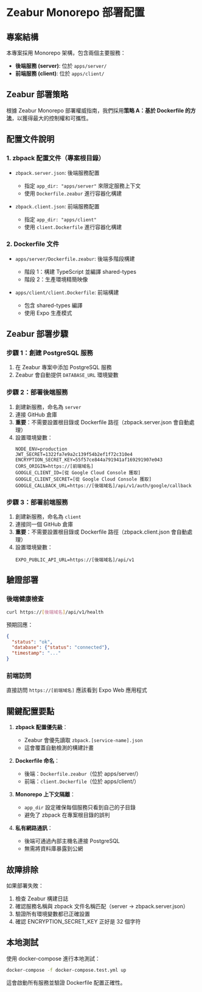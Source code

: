 # Zeabur Monorepo 部署配置

## 專案結構
本專案採用 Monorepo 架構，包含兩個主要服務：
- **後端服務 (server)**: 位於 `apps/server/`
- **前端服務 (client)**: 位於 `apps/client/`

## Zeabur 部署策略
根據 Zeabur Monorepo 部署權威指南，我們採用**策略 A：基於 Dockerfile 的方法**，以獲得最大的控制權和可攜性。

## 配置文件說明

### 1. zbpack 配置文件（專案根目錄）
- `zbpack.server.json`: 後端服務配置
  - 指定 `app_dir: "apps/server"` 來限定服務上下文
  - 使用 `Dockerfile.zeabur` 進行容器化構建
  
- `zbpack.client.json`: 前端服務配置
  - 指定 `app_dir: "apps/client"`
  - 使用 `client.Dockerfile` 進行容器化構建

### 2. Dockerfile 文件
- `apps/server/Dockerfile.zeabur`: 後端多階段構建
  - 階段 1：構建 TypeScript 並編譯 shared-types
  - 階段 2：生產環境精簡映像
  
- `apps/client/client.Dockerfile`: 前端構建
  - 包含 shared-types 編譯
  - 使用 Expo 生產模式

## Zeabur 部署步驟

### 步驟 1：創建 PostgreSQL 服務
1. 在 Zeabur 專案中添加 PostgreSQL 服務
2. Zeabur 會自動提供 `DATABASE_URL` 環境變數

### 步驟 2：部署後端服務
1. 創建新服務，命名為 `server`
2. 連接 GitHub 倉庫
3. **重要**：不需要設置根目錄或 Dockerfile 路徑（zbpack.server.json 會自動處理）
4. 設置環境變數：
   ```
   NODE_ENV=production
   JWT_SECRET=1322fa7e9a2c139f54b2ef1f72c310e4
   ENCRYPTION_SECRET_KEY=55f57ce844a791941af169291907e043
   CORS_ORIGIN=https://[前端域名]
   GOOGLE_CLIENT_ID=[從 Google Cloud Console 獲取]
   GOOGLE_CLIENT_SECRET=[從 Google Cloud Console 獲取]
   GOOGLE_CALLBACK_URL=https://[後端域名]/api/v1/auth/google/callback
   ```

### 步驟 3：部署前端服務
1. 創建新服務，命名為 `client`
2. 連接同一個 GitHub 倉庫
3. **重要**：不需要設置根目錄或 Dockerfile 路徑（zbpack.client.json 會自動處理）
4. 設置環境變數：
   ```
   EXPO_PUBLIC_API_URL=https://[後端域名]/api/v1
   ```

## 驗證部署

### 後端健康檢查
```bash
curl https://[後端域名]/api/v1/health
```
預期回應：
```json
{
  "status": "ok",
  "database": {"status": "connected"},
  "timestamp": "..."
}
```

### 前端訪問
直接訪問 `https://[前端域名]` 應該看到 Expo Web 應用程式

## 關鍵配置要點

1. **zbpack 配置優先級**：
   - Zeabur 會優先讀取 `zbpack.[service-name].json`
   - 這會覆蓋自動檢測的構建計畫

2. **Dockerfile 命名**：
   - 後端：`Dockerfile.zeabur`（位於 apps/server/）
   - 前端：`client.Dockerfile`（位於 apps/client/）

3. **Monorepo 上下文隔離**：
   - `app_dir` 設定確保每個服務只看到自己的子目錄
   - 避免了 zbpack 在專案根目錄的誤判

4. **私有網路通訊**：
   - 後端可通過內部主機名連接 PostgreSQL
   - 無需將資料庫暴露到公網

## 故障排除

如果部署失敗：
1. 檢查 Zeabur 構建日誌
2. 確認服務名稱與 zbpack 文件名稱匹配（server → zbpack.server.json）
3. 驗證所有環境變數都已正確設置
4. 確認 ENCRYPTION_SECRET_KEY 正好是 32 個字符

## 本地測試

使用 docker-compose 進行本地測試：
```bash
docker-compose -f docker-compose.test.yml up
```

這會啟動所有服務並驗證 Dockerfile 配置正確性。